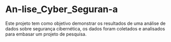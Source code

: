 # An-lise_Cyber_Seguran-a
Este projeto tem como objetivo demonstrar os resultados de uma análise de dados sobre segurança cibernética, os dados foram coletados e analisados para embasar um projeto de pesquisa.

